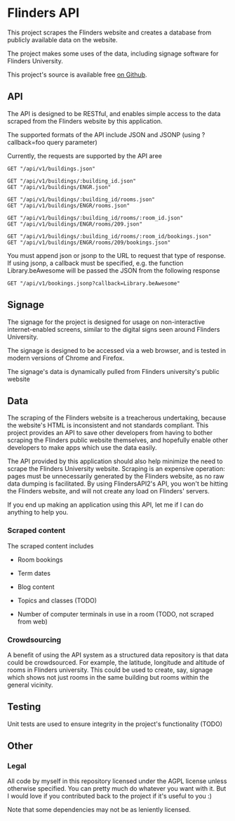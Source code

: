 # Flinders API

This project scrapes the Flinders website and creates a database from publicly available data on the website.

The project makes some uses of the data, including signage software for Flinders University.

This project's source is available free [on Github](https://github.com/TobiasWooldridge/FlindersAPI2/).

## API

The API is designed to be RESTful, and enables simple access to the data scraped from the Flinders website by this application.

The supported formats of the API include JSON and JSONP (using ?callback=foo query parameter)


Currently, the requests are supported by the API aree

    GET "/api/v1/buildings.json"

    GET "/api/v1/buildings/:building_id.json"
    GET "/api/v1/buildings/ENGR.json"
    
    GET "/api/v1/buildings/:building_id/rooms.json"
    GET "/api/v1/buildings/ENGR/rooms.json"
    
    GET "/api/v1/buildings/:building_id/rooms/:room_id.json"
    GET "/api/v1/buildings/ENGR/rooms/209.json"
    
    GET "/api/v1/buildings/:building_id/rooms/:room_id/bookings.json"
    GET "/api/v1/buildings/ENGR/rooms/209/bookings.json"

You must append json or jsonp to the URL to request that type of response. If using jsonp, a callback must be specified, e.g. the function Library.beAwesome will be passed the JSON from the following response

    GET "/api/v1/bookings.jsonp?callback=Library.beAwesome"

## Signage

The signage for the project is designed for usage on non-interactive internet-enabled screens, similar to the digital signs seen around Flinders University.

The signage is designed to be accessed via a web browser, and is tested in modern versions of Chrome and Firefox.

The signage's data is dynamically pulled from Flinders university's public website


## Data

The scraping of the Flinders website is a treacherous undertaking, because the website's HTML is inconsistent and not standards compliant. This project provides an API to save other developers from having to bother scraping the Flinders public website themselves, and hopefully enable other developers to make apps which use the data easily.

The API provided by this application should also help minimize the need to scrape the Flinders University website. Scraping is an expensive operation: pages must be unnecessarily generated by the Flinders website, as no raw data dumping is facilitated. By using FlindersAPI2's API, you won't be hitting the Flinders website, and will not create any load on Flinders' servers.

If you end up making an application using this API, let me if I can do anything to help you.

### Scraped content 

The scraped content includes

* Room bookings
* Term dates
* Blog content
* Topics and classes (TODO)

* Number of computer terminals in use in a room (TODO, not scraped from web)

### Crowdsourcing

A benefit of using the API system as a structured data repository is that data could be crowdsourced. For example, the latitude, longitude and altitude of rooms in Flinders university. This could be used to create, say, signage which shows not just rooms in the same building but rooms within the general vicinity.

## Testing

Unit tests are used to ensure integrity in the project's functionality (TODO)


## Other

### Legal

All code by myself in this repository licensed under the AGPL license unless otherwise specified. You can pretty much do whatever you want with it. But I would love if you contributed back to the project if it's useful to you :)

Note that some dependencies may not be as leniently licensed.
